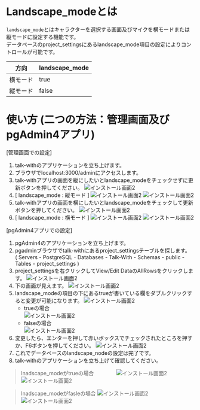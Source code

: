 # Landscape_modeとは
`landscape_mode`とはキャラクターを選択する画面及びマイクを横モードまたは縦モードに設定する機能です。   
データベースのproject_settingsにあるlandscape_mode項目の設定によりコントロールが可能です。


方向 | landscape_mode
---------------|---------- 
横モード | true   
縦モード | false



# 使い方 (二つの方法：管理画面及びpgAdmin4アプリ)

[管理画面での設定]
1. talk-withのアプリケーションを立ち上げます。
2. ブラウザでlocalhost:3000/adminにアクセスします。
3. talk-withアプリの画面を縦にしたいとlandscape_modeをチェックせずに更新ボタンを押してください。
   ![インストール画面2](./images/pg/functional_description_Img/landscape_mode/landscape_admin_false.png)
4. [ landscape_mode : 縦モード ]
![インストール画面2](./images/pg/functional_description_Img/landscape_mode/selectPerson(false).png)
![インストール画面2](./images/pg/functional_description_Img/landscape_mode/chat(false).png)
5. talk-withアプリの画面を横にしたいとlandscape_modeをチェックして更新ボタンを押してください。
   ![インストール画面2](./images/pg/functional_description_Img/landscape_mode/landscape_admin_true.png)
6. [ landscape_mode : 横モード ]
![インストール画面2](./images/pg/functional_description_Img/landscape_mode/selectPerson(true).png)
![インストール画面2](./images/pg/functional_description_Img/landscape_mode/chat(true).png)

  

[pgAdmin4アプリでの設定]

1. pgAdmin4のアプリケーションを立ち上げます。
2. pgadminブラウザでtalk-withにあるproject_settingsテーブルを探します。   
   ( Servers - PostgreSQL - Databases - Talk-With - Schemas - public - Tables - project_settings )
3. project_settingsを右クリックしてView/Edit DataのAllRowsをクリックします。
   ![インストール画面2](./images/pg/pgadmin/open_the_project_settings_table.png)
4. 下の画面が見えます。
   ![インストール画面2](./images/pg/functional_description_Img/landscape_mode/project_settings.png)
5. landscape_modeの項目の下にあるtrueが書いている欄をダブルクリックすると変更が可能になります。
   ![インストール画面2](./images/pg/functional_description_Img/landscape_mode/landscape_mode(true).png)
   * trueの場合  
   ![インストール画面2](./images/pg/functional_description_Img/landscape_mode/check(true).png)
   * falseの場合  
   ![インストール画面2](./images/pg/functional_description_Img/landscape_mode/check(false).png)
6. 変更したら、エンターを押して赤いボックスでチェックされたところを押すか、F6ボタンを押してください。
   ![インストール画面2](./images/pg/pgadmin//save_data(F6).png)
7. これでデータベースのlandscape_nodeの設定は完了です。
8. talk-withのアプリケーションを立ち上げて確認してください。
> lnadscape_modeがtrueの場合　　　　
![インストール画面2](./images/pg/functional_description_Img/landscape_mode/selectPerson(true).png)
![インストール画面2](./images/pg/functional_description_Img/landscape_mode/chat(true).png)

> lnadscape_modeがfasleの場合
![インストール画面2](./images/pg/functional_description_Img/landscape_mode/selectPerson(false).png)
![インストール画面2](./images/pg/functional_description_Img/landscape_mode/chat(false).png)

